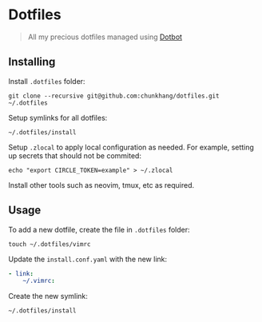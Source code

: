 # Dotfiles
> All my precious dotfiles managed using [Dotbot](https://github.com/anishathalye/dotbot)

## Installing

Install `.dotfiles` folder:

```
git clone --recursive git@github.com:chunkhang/dotfiles.git ~/.dotfiles
```

Setup symlinks for all dotfiles:

```
~/.dotfiles/install
```

Setup `.zlocal` to apply local configuration as needed. For example,
setting up secrets that should not be commited:

```
echo "export CIRCLE_TOKEN=example" > ~/.zlocal
```

Install other tools such as neovim, tmux, etc as required.

## Usage

To add a new dotfile, create the file in `.dotfiles` folder:

```
touch ~/.dotfiles/vimrc
```

Update the `install.conf.yaml` with the new link:

```yaml
- link:
    ~/.vimrc:
```

Create the new symlink:

```
~/.dotfiles/install
```
